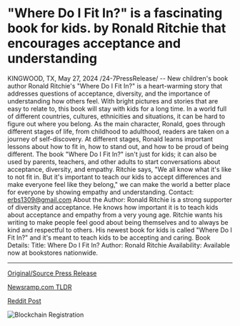 # "Where Do I Fit In?" is a fascinating book for kids. by Ronald Ritchie that encourages acceptance and understanding

KINGWOOD, TX, May 27, 2024 /24-7PressRelease/ -- New children's book author Ronald Ritchie's "Where Do I Fit In?" is a heart-warming story that addresses questions of acceptance, diversity, and the importance of understanding how others feel. With bright pictures and stories that are easy to relate to, this book will stay with kids for a long time.  In a world full of different countries, cultures, ethnicities and situations, it can be hard to figure out where you belong. As the main character, Ronald, goes through different stages of life, from childhood to adulthood, readers are taken on a journey of self-discovery. At different stages, Ronald learns important lessons about how to fit in, how to stand out, and how to be proud of being different.   The book "Where Do I Fit In?" isn't just for kids; it can also be used by parents, teachers, and other adults to start conversations about acceptance, diversity, and empathy.   Ritchie says, "We all know what it's like to not fit in. But it's important to teach our kids to accept differences and make everyone feel like they belong," we can make the world a better place for everyone by showing empathy and understanding.  Contact: erbs1309@gmail.com  About the Author:  Ronald Ritchie is a strong supporter of diversity and acceptance. He knows how important it is to teach kids about acceptance and empathy from a very young age. Ritchie wants his writing to make people feel good about being themselves and to always be kind and respectful to others. His newest book for kids is called "Where Do I Fit In?" and it's meant to teach kids to be accepting and caring.  Book Details: Title: Where Do I Fit In? Author: Ronald Ritchie Availability: Available now at bookstores nationwide. 

---

[Original/Source Press Release](https://www.24-7pressrelease.com/press-release/511176/where-do-i-fit-in-is-a-fascinating-book-for-kids-by-ronald-ritchie-that-encourages-acceptance-and-understanding)
                    

[Newsramp.com TLDR](None) 



[Reddit Post](https://www.reddit.com/r/Lifestyle_Culture/comments/1d1lv7b/new_childrens_book_where_do_i_fit_in_promotes/) 



![Blockchain Registration](https://cdn.newsramp.app/24-7PressRelease/qrcode/245/27/blurlVZC.webp)